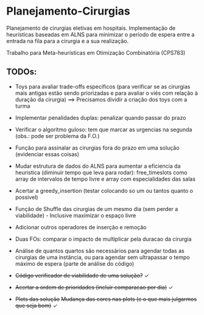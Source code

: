 # Planejamento-Cirurgias
Planejamento de cirurgias eletivas em hospitais. Implementação de heurísticas 
baseadas em ALNS para minimizar o período de espera entre a entrada na fila para 
a cirurgia e a sua realização.

Trabalho para Meta-heurísticas em Otimização Combinatória (CPS783)



## TODOs:
- Toys para avaliar trade-offs específicos (para verificar se as cirurgias 
mais antigas estão sendo priorizadas e para avaliar o viés com relação à 
duração da cirurgia)  ==> Precisamos dividir a criação dos toys com a turma
- Implementar penalidades duplas: penalizar quando passar do prazo
- Verificar o algoritmo guloso: tem que marcar as urgencias na segunda 
(obs.: pode ser problema da F.O.)
- Função para assinalar as cirurgias fora do prazo em uma solução 
(evidenciar essas coisas)
- Mudar estrutura de dados do ALNS para aumentar a eficiencia da heuristica 
(diminuir tempo que leva para rodar): free_timeslots como array de intervalos 
de tempo livre e array com especialidades das salas
- Acertar a greedy_insertion (testar colocando so um ou tantos quanto o possivel)
- Função de Shuffle das cirurgias de um mesmo dia (sem perder a viabilidade) - 
Inclusive maximizar o espaço livre
- Adicionar outros operadores de inserção e remoção
- Duas FOs: comparar o impacto de multiplicar pela duracao da cirurgia
- Análise de quantos quartos são necessários para agendar todas as cirurgias de 
uma instância, ou para agendar sem ultrapassar o tempo máximo de espera 
(parte de análise do código)


- ~~Código verificador de viabilidade de uma solução?~~ ✓
- ~~Acertar a ordem de prioridades (incluir comparacao 
por dia)~~ ✓
- ~~Plots das solução~~ ~~Mudança das cores nas plots 
(e o que mais julgarmos que seja bom)~~  ✓